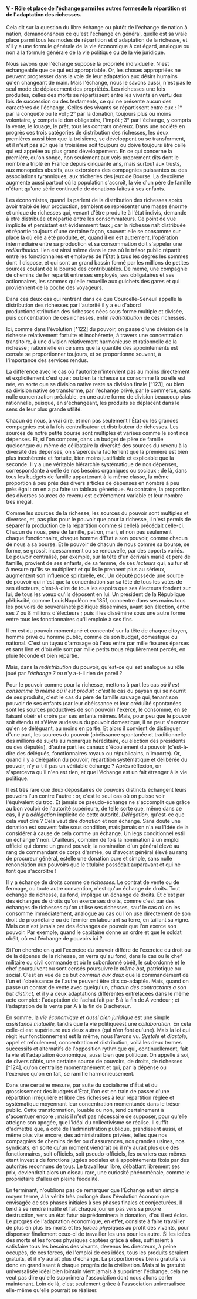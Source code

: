 #### V - Rôle et place de l'échange parmi les autres formesde la répartition et de l'adaptation des richesses.

Cela dit sur la question du libre échange ou plutôt de l'échange de nation à nation, demandonsnous ce qu'est l'échange en général, quelle est sa vraie place parmi tous les modes de répartition et d'adaptation de la richesse, et s'il y a une formule générale de la vie économique à cet égard, analogue ou non à la formule générale de la vie politique ou de la vie juridique.

Nous savons que l'échange suppose la propriété individuelle. N'est échangeable que ce qui est appropriable. Or, les choses appropriées ne peuvent progresser dans la voie de leur adaptation aux désirs humains qu'en changeant de main. Mais l'échange, nous le savons aussi, n'est pas le seul mode de déplacement des propriétés. Les richesses une fois produites, celles des morts se répartissent entre les vivants en vertu des lois de succession ou des testaments, ce qui ne présente aucun des caractères de l'échange. Celles des vivants se répartissent entre eux : 1° par la conquête ou le vol ; 2° par la donation, toujours plus ou moins volontaire, y compris le don obligatoire, l'impôt ; 3° par l'échange, y compris la vente, le louage, le prêt, tous les contrats onéreux. Dans une société en progrès ces trois catégories de distribution des richesses, les deux premières aussi bien que la troisième, se développent ou se transforment, et il n'est pas sûr que la troisième soit toujours ou doive toujours être celle qui est appelée au plus grand développement. En ce qui concerne la première, qu'on songe, non seulement aux vols proprement dits dont le nombre a triplé en France depuis cinquante ans, mais surtout aux trusts, aux monopoles abusifs, aux extorsions des compagnies puissantes ou des associations tyranniques, aux tricheries des jeux de Bourse. La deuxième augmente aussi partout où la population s'accroît, la vie d'un père de famille n'étant qu'une série continuelle de donations faites à ses enfants.

Les économistes, quand ils parlent de la distribution des richesses après avoir traité de leur production, semblent se représenter une masse énorme et unique de richesses qui, venant d'être produite à l'état indivis, demande à être distribuée et répartie entre les consommateurs. Ce point de vue implicite et persistant est évidemment faux ; car la richesse naît distribuée et répartie toujours d'une certaine façon, souvent elle se consomme sur place là où elle a été produite, et, quand il en est autrement, l'opération intermédiaire entre sa production et sa consommation doit s'appeler une _redistribution._ Ilen est ainsi même dans le cas où le trésor public répartit entre les fonctionnaires et employés de l'État à tous les degrés les sommes dont il dispose, et qui sont un grand bassin formé par les millions de petites sources coulant de la bourse des contribuables. De même, une compagnie de chemins de fer répartit entre ses employés, ses obligataires et ses actionnaires, les sommes qu'elle recueille aux guichets des gares et qui proviennent de la poche des voyageurs.

Dans ces deux cas qui rentrent dans ce que Courcelle-Seneuil appelle la distribution des richesses par l'autorité il y a eu d'abord productiondistribution des richesses nées sous forme multiple et divisée, puis concentration de ces richesses, enfin _redistribution_ de ces richesses.

Ici, comme dans l'évolution [^122] du pouvoir, on passe d'une division de la richesse relativement fortuite et incohérente, à travers une concentration transitoire, à une division relativement harmonieuse et rationnelle de la richesse ; rationnelle en ce sens que la quantité des appointements est censée se proportionner toujours, et se proportionne souvent, à l'importance des services rendus.

La différence avec le cas où l'autorité n'intervient pas au moins directement et explicitement c'est que : ou bien la richesse se consomme là où elle est née, en sorte que sa division native reste sa division finale [^123], ou bien sa division native se transforme, par l'échange privé, par le commerce, sans nulle concentration préalable, en une autre forme de division beaucoup plus rationnelle, puisque, en s'échangeant, les produits se déplacent dans le sens de leur plus grande utilité.

Chacun de nous, à vrai dire, et non pas seulement l'État ou les grandes compagnies est à la fois centralisateur et distributeur de richesses. Les sources de notre petite bourse sont multiples et variées comme le sont nos dépenses. Et, si l'on compare, dans un budget de père de famille quelconque ou même de célibataire la diversité des sources du revenu à la diversité des dépenses, on s'apercevra facilement que la première est bien plus incohérente et fortuite, bien moins justifiable et explicable que la seconde. Il y a une véritable hiérarchie systématique de nos dépenses, correspondante à celle de nos besoins organiques ou sociaux ; de là, dans tous les budgets de famille appartenant à la même classe, la même proportion à peu près des divers articles de dépenses en nombre à peu près égal : on en a pu faire un tableau générique. Au contraire, la proportion des diverses sources de revenu est extrêmement variable et leur nombre très inégal.

Comme les sources de la richesse, les sources du pouvoir sont multiples et diverses, et, pas plus pour le pouvoir que pour la richesse, il n'est permis de séparer la production de la répartition comme si cellelà précédait celle-ci. Chacun de nous, père de famille, patron, mari, et non pas seulement chaque fonctionnaire, chaque homme d'État a son pouvoir, comme chacun de nous a sa bourse. Et le pouvoir de chacun de nous comme sa bourse, se forme, se grossit incessamment ou se renouvelle, par des apports variés. Le pouvoir centralisé, par exemple, sur la tête d'un écrivain marié et père de famille, provient de ses enfants, de sa femme, de ses _lecteurs_ qui, au fur et à mesure qu'ils se multiplient et qu'ils le prennent plus au sérieux, augmentent son influence spirituelle, etc. Un député possède une source de pouvoir qui n'est que la concentration sur sa tête de tous les votes de ses électeurs, c'est-à-dire de tous les espoirs que ses électeurs fondent sur lui, de tous les vœux qu'ils déposent en lui. Un président de la République plébiscité, comme LouisNapoléon en 1851, concentre dans ses mains tous les pouvoirs de souveraineté politique disséminés, avant son élection, entre ses 7 ou 8 millions d'électeurs ; puis il les dissémine sous une autre forme entre tous les fonctionnaires qu'il emploie à ses fins.

Il en est du pouvoir momentané et concentré sur la tête de chaque citoyen, homme privé ou homme public, comme de son budget, domestique ou national. C'est un tuyau d'arrosage où l'eau entre par mille fissures éparses et sans lien et d'où elle sort par mille petits trous régulièrement percés, en pluie féconde et bien répartie.

Mais, dans la _redistribution_ du pouvoir, qu'est-ce qui est analogue au rôle joué par _l'échange ? ou_ n'y a-t-il rien de pareil ?

Pour le pouvoir comme pour la richesse, mettons à part les cas _où il est consommé là même où il est produit : c'est_ le cas du paysan qui se nourrit de ses produits, c'est le cas du père de famille sauvage qui, tenant son pouvoir de ses enfants (car leur obéissance et leur crédulité spontanées sont les sources productives de son pouvoir) l'exerce, le consomme, en se faisant obéir et croire par ses enfants mêmes. Mais, pour peu que le pouvoir soit étendu et s'élève audessus du pouvoir domestique, il ne peut s'exercer qu'en se déléguant, au moins en partie. Et alors il convient de distinguer, d'une part, les sources du pouvoir (obéissance spontanée et traditionnelle des millions de sujets au monarque héréditaire, ou élection des présidents ou des députés), d'autre part les canaux d'écoulement du pouvoir (c'est-à-dire des délégués, fonctionnaires royaux ou républicains, n'importe). Or, quand il y a délégation du pouvoir, répartition systématique et délibérée du pouvoir, n'y a-t-il pas un véritable échange ? Après réflexion, on s'apercevra qu'il n'en est rien, et que l'échange est un fait étranger à la vie politique.

Il est très rare que deux dépositaires de pouvoirs distincts échangent leurs pouvoirs l'un contre l'autre : or, c'est le seul cas où on puisse voir l'équivalent du troc. Et jamais ce pseudo-échange ne s'accomplit que grâce au bon vouloir de l'autorité supérieure, de telle sorte que, même dans ce cas, il y a _délégation_ implicite de cette autorité. _Délégation,_ qu'est-ce que cela veut dire ? Cela veut dire _donation_ et non échange. Sans doute une donation est souvent faite sous condition, mais jamais on n'a eu l'idée de la considérer à cause de cela comme un échange. Un legs conditionnel estil un échange ? non. D'ailleurs, combien de fois la nomination à un emploi officiel qui donne un grand pouvoir, la nomination d'un général élevé au rang de commandant de corps d'armée, ou d'avocat général élevé au rang de procureur général, estelle une donation pure et simple, sans nulle renonciation aux pouvoirs que le titulaire possédait auparavant et qui ne font que s'accroître !

Il y a échange de droits comme de _richesses._ Le contrat de vente ou de fermage, ou toute autre convention, n'est qu'un échange de droits. Tout échange de richesse, au fond, implique un échange de droits. Et c'est par des échanges de droits qu'on exerce ses droits, comme c'est par des échanges de richesses qu'on utilise ses richesses, sauf le cas où on les consomme immédiatement, analogue au cas où l'on use directement de son droit de propriétaire ou de fermier en labourant sa terre, en taillant sa vigne. Mais ce n'est jamais par des échanges de pouvoir que l'on exerce son pouvoir. Par exemple, quand le capitaine donne un ordre et que le soldat obéit, où est l'échange de pouvoirs ici ?

Si l'on cherche en quoi l'exercice du pouvoir diffère de l'exercice du droit ou de la dépense de la richesse, on verra qu'au fond, dans le cas ou le chef militaire ou civil commande et où le subordonné obéit, le subordonné et le chef poursuivent ou sont censés poursuivre le _même but,_ patriotique ou social. C'est en vue de ce but _commun aux deux_ que le commandement de l'un et l'obéissance de l'autre peuvent être dits co-adaptés. Mais, quand on passe un contrat de vente avec quelqu'un, _chacun des contractants a son but distinct,_ et il y a deux adaptations différentes entrelacées dans le même acte complet : l'adaptation de l'achat fait par B à la fin de A vendeur ; et l'adaptation de la vente par A à la fin de B acheteur.

En somme, la _vie économique et aussi bien juridique_ est une simple _assistance mutuelle,_ tandis que la vie politiqueest une _collaboration._ En cela celle-ci est supérieure aux deux autres (qui n'en font qu'une). Mais la loi qui régit leur fonctionnement est la même, nous l'avons vu. _Systole_ et _diastole,_ appel et refoulement, concentration et distribution, voilà les deux termes successifs et alternatifs de l'opposition rythmique qui, continuellement, fait la vie et l'adaptation économique, aussi bien que politique. On appelle à soi, de divers côtés, une certaine source de pouvoirs, de droits, de richesses [^124], qu'on centralise momentanément et qui, par la dépense ou l'exercice qu'on en fait, se ramifie harmonieusement.

Dans une certaine mesure, par suite du socialisme d'État et du grossissement des budgets d'État, l'on est en train de passer d'une répartition irrégulière et libre des richesses à leur répartition réglée et systématique moyennant leur concentration momentanée dans le trésor public. Cette transformation, louable ou non, tend certainement à s'accentuer encore ; mais il n'est pas nécessaire de supposer, pour qu'elle atteigne son apogée, que l'idéal du collectivisme se réalise. Il suffit d'admettre que, à côté de l'administration publique, grandissent aussi, et même plus vite encore, des administrations privées, telles que nos compagnies de chemins de fer ou d'assurances, nos grandes usines, nos syndicats, en sorte qu'un moment viendrait où il n'y aurait plus que des fonctionnaires, soit officiels, soit pseudo-officiels, les ouvriers eux-mêmes étant investis de fonctions jugées sociales et à appointements fixés par des autorités reconnues de tous. Le travailleur libre, débattant librement ses prix, deviendrait alors un oiseau rare, une curiosité phénoménale, comme le propriétaire d'alleu en pleine féodalité.

En terminant, n'oublions pas de remarquer que l'Échange est un simple moyen terme, à la vérité très prolongé dans l'évolution économique envisagée de ses phases initiales à ses phases finales et conjecturées. Il tend à se rendre inutile et fait chaque jour un pas vers sa propre destruction, vers un état futur où prédominera la donation, d'où il est éclos. Le progrès de l'adaptation économique, en effet, consiste à faire travailler de plus en plus les morts et les _forces physiques_ au profit des vivants, pour dispenser finalement ceux-ci de travailler les uns pour les autre. Si les idées des morts et les forces physiques captées grâce à elles, suffisaient à satisfaire tous les besoins des vivants, devenus les directeurs, à peine occupés, de ces forces, de l'emploi de ces idées, tous les produits seraient gratuits, et il n'y aurait plus d'échange. La proportion des biens gratuits va donc en grandissant à chaque progrès de la civilisation. Mais si la gratuité universalisée idéal bien lointain vient jamais à supprimer l'échange, cela ne veut pas dire qu'elle supprimera l'association dont nous allons parler maintenant. Loin de là, c'est seulement grâce à l'association universalisée elle-même qu'elle pourrait se réaliser.
